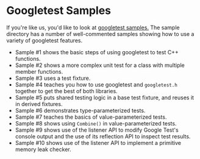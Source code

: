 # Googletest Samples

If you're like us, you'd like to look at
[googletest samples.](https://github.com/google/googletest/next/master/googletest/samples)
The sample directory has a number of well-commented samples showing how to use a
variety of googletest features.

*   Sample #1 shows the basic steps of using googletest to test C++ functions.
*   Sample #2 shows a more complex unit test for a class with multiple member
    functions.
*   Sample #3 uses a test fixture.
*   Sample #4 teaches you how to use googletest and `googletest.h` together to
    get the best of both libraries.
*   Sample #5 puts shared testing logic in a base test fixture, and reuses it in
    derived fixtures.
*   Sample #6 demonstrates type-parameterized tests.
*   Sample #7 teaches the basics of value-parameterized tests.
*   Sample #8 shows using `Combine()` in value-parameterized tests.
*   Sample #9 shows use of the listener API to modify Google Test's console
    output and the use of its reflection API to inspect test results.
*   Sample #10 shows use of the listener API to implement a primitive memory
    leak checker.
